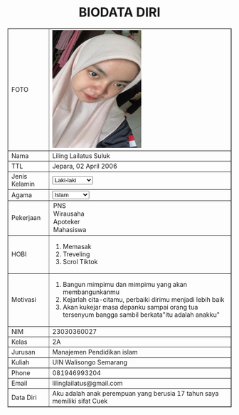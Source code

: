 <!DOCTYPE html>
<html>
<head>
    <title>BIODATA LILING LAILATUS SULUK</title>
</head>
<body>
    <h1 align="center">BIODATA DIRI</h1>
    <table width="745" border="1" cellspacing="5" align="center">
    <td>FOTO</td>
    <td><img src="Liling Lailatus S.jpg" width="200px" height="265px"></td>
    </tr>
    <tr>
        <td>Nama</td>
        <td>Liling Lailatus Suluk</td>
    </tr>
    <tr>
        <td>TTL</td>
        <td>Jepara, 02 April 2006</td>
    </tr>
    <tr>
        <td>Jenis Kelamin</td>
        <td><from action="proses.php" method="get">
            <select name="jenis kelamin">
                <option value="laki-laki">Laki-laki</option>
                <option value="perempuan">Perempuan</option>
            </select>
            </from></td>
    </tr>
    <tr>
        <td>Agama</td>
        <td><from action="proses.php" method="get">
            <select name="agama">
                <option value="islam">Islam</option>
                <option value="kristen">Kristen</option>
                <option value="hindu">Hindu</option>
                <option value="budha">Budha</option>
                <option value="konghucu">Konghucu</option>
            </select>
            <from></td>
    </tr>
    <tr>
        <td>Pekerjaan</td>
        <td><from action="proses.php" method="get">
            <option value="pns">PNS</option>  
            <option value="wirausaha">Wirausaha</option>
            <option value="apoteker">Apoteker</option>
            <option value="mahasiswa">Mahasiswa</option>
        </select> 
        </from></td>          
    </tr>
    <tr>
        <td>HOBI
        <td><ol>
            <li>Memasak</li>
            <li>Treveling</li>
            <li>Scrol Tiktok</li>
        </ol></td>
    </tr>
    <tr>
        <td>Motivasi</td>
        <td><ol>
            <li>Bangun mimpimu dan mimpimu yang akan membangunkanmu</li>
            <li>Kejarlah cita-citamu, perbaiki dirimu menjadi lebih baik</li>
            <li>Akan kukejar masa depanku sampai orang tua tersenyum bangga sambil berkata"itu adalah anakku" </li>
        </ul></td>
    </tr>
    <tr>
        <td>NIM</td>
        <td>23030360027</td>
    </tr>
    <tr>
        <td>Kelas</td>
        <td>2A</td>
    </tr>
    <tr>
        <td>Jurusan</td>
        <td>Manajemen Pendidikan islam</td>
    </tr>
    <tr>
        <td>Kuliah</td> 
        <td>UIN Walisongo Semarang</td>
    </tr>
    <tr>
        <td>Phone</td>
        <td>081946993204</td>
    </tr>
    <tr>
        <td>Email</td>
        <td>lilinglailatus@gmail.com</td>
    </tr>
    <tr>
        <td>Data Diri</td>
        <td>Aku adalah anak perempuan yang berusia 17 tahun saya memiliki sifat Cuek</td> 
</body>
</html>
